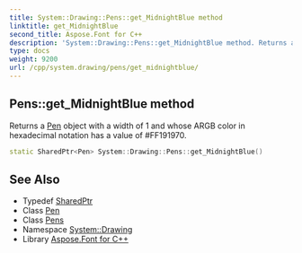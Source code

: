 ```yaml
---
title: System::Drawing::Pens::get_MidnightBlue method
linktitle: get_MidnightBlue
second_title: Aspose.Font for C++
description: 'System::Drawing::Pens::get_MidnightBlue method. Returns a Pen object with a width of 1 and whose ARGB color in hexadecimal notation has a value of #FF191970 in C++.'
type: docs
weight: 9200
url: /cpp/system.drawing/pens/get_midnightblue/
---
```

## Pens::get_MidnightBlue method


Returns a [Pen](../../pen/) object with a width of 1 and whose ARGB color in hexadecimal notation has a value of #FF191970.

```cpp
static SharedPtr<Pen> System::Drawing::Pens::get_MidnightBlue()
```

## See Also

* Typedef [SharedPtr](../../../system/sharedptr/)
* Class [Pen](../../pen/)
* Class [Pens](../)
* Namespace [System::Drawing](../../)
* Library [Aspose.Font for C++](../../../)
